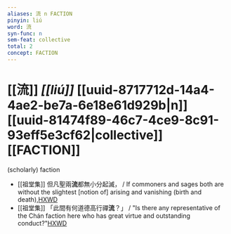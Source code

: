 ```yaml
---
aliases: 流 n FACTION
pinyin: liú
word: 流
syn-func: n
sem-feat: collective
total: 2
concept: FACTION 
---
```

# [[流]] *[[liú]]*  [[uuid-8717712d-14a4-4ae2-be7a-6e18e61d929b|n]] [[uuid-81474f89-46c7-4ce9-8c91-93eff5e3cf62|collective]] [[FACTION]]
(scholarly) faction
 - [[祖堂集]] 但凡聖兩**流**都無小分起滅， / If commoners and sages both are without the slightest [notion of] arising and vanishing (birth and death),[HXWD](https://hxwd.org/textview.html?location=KR6q0002_Yan_003-1117a.30)
 - [[祖堂集]] 「此間有何道德高行禪**流**？」 / "Is there any representative of the Chán faction here who has great virtue and outstanding conduct?"[HXWD](https://hxwd.org/textview.html?location=KR6q0002_Yan_005-2001a.21)